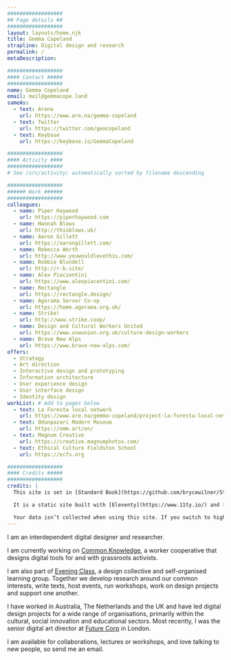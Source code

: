 ```yaml
---
##################
## Page details ##
##################
layout: layouts/home.njk
title: Gemma Copeland
strapline: Digital design and research
permalink: /
metaDescription:

##################
#### Contact #####
##################
name: Gemma Copeland
email: mail@gemmacope.land
sameAs:
  - text: Arena
    url: https://www.are.na/gemma-copeland
  - text: Twitter
    url: https://twitter.com/gemcopeland
  - text: Keybase
    url: https://keybase.io/GemmaCopeland

##################
#### Activity ####
##################
# See /src/activity; automatically sorted by filename descending

##################
###### Work ######
##################
colleagues:
  - name: Piper Haywood
    url: https://piperhaywood.com
  - name: Hannah Blows
    url: http://thisblows.uk/
  - name: Aaron Gillett
    url: https://aarongillett.com/
  - name: Rebecca Worth
    url: http://www.youwouldlovethis.com/
  - name: Robbie Blundell
    url: http://r-b.site/
  - name: Alex Piacientini
    url: https://www.alexpiacentini.com/
  - name: Rectangle
    url: https://rectangle.design/
  - name: Agorama Server Co-op
    url: https://home.agorama.org.uk/
  - name: Strike!
    url: http://www.strike.coop/
  - name: Design and Cultural Workers United
    url: https://www.uvwunion.org.uk/culture-design-workers
  - name: Brave New Alps
    url: https://www.brave-new-alps.com/
offers:
  - Strategy
  - Art direction
  - Interactive design and prototyping
  - Information architecture
  - User experience design
  - User interface design
  - Identity design
workList: # Add to pages below
  - text: La Foresta local network
    url: https://www.are.na/gemma-copeland/project-la-foresta-local-network
  - text: Odunpazari Modern Museum
    url: https://omm.art/en/
  - text: Magnum Creative
    url: https://creative.magnumphotos.com/
  - text: Ethical Culture Fieldston School
    url: https://ecfs.org

##################
#### Credits #####
##################
credits: |
  This site is set in [Standard Book](https://github.com/brycewilner/Standard) by Bryce Wilner. Thank you!

  It is a static site built with [Eleventy](https://www.11ty.io/) and [Arena](https://www.are.na/) by the wonderful Piper Haywood. If you’re interested, you can check out the [Github repo](https://github.com/GemCopeland/personal-website). Unless otherwise stated, all of the content on this website is subject to a [Creative Commons BY-NC-SA 4.0](https://creativecommons.org/licenses/by-nc-sa/4.0/) license.

  Your data isn’t collected when using this site. If you switch to high contrast mode, the site sets up a cookie to remember your preference. This cookie expires in one year.
---
```


I am an interdependent digital designer and researcher.

I am currently working on [Common Knowledge](http://commonknowledge.coop), a worker cooperative that designs digital tools for and with grassroots activists.

I am also part of [Evening Class](https://evening-class.org/), a design collective and self-organised learning group. Together we develop research around our common interests, write texts, host events, run workshops, work on design projects and support one another.

I have worked in Australia, The Netherlands and the UK and have led digital design projects for a wide range of organisations, primarily within the cultural, social innovation and educational sectors. Most recently, I was the senior digital art director at [Future Corp](https://futurecorp.london/) in London.

I am available for collaborations, lectures or workshops, and love talking to new people, so send me an email.
